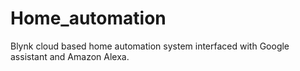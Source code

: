 # Home_automation
Blynk cloud based home automation system interfaced with Google assistant and Amazon Alexa.
